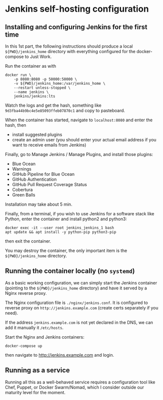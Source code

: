 # Jenkins self-hosting configuration
## Installing and configuring Jenkins for the first time
In this 1st part, the following instructions should produce a local `${PWD}/jenkins_home` directory with everything configured for the docker-compose to Just Work.

Run the container as with

    docker run \
        -p 8080:8080 -p 50000:50000 \
        -v ${PWD}/jenkins_home:/var/jenkins_home \
        --restart unless-stopped \
        --name jenkins \
        jenkins/jenkins:lts

Watch the logs and get the hash, something like `9d3fba44b9bc4e5e85093ffeb07870c1` and copy to pasteboard.

When the container has started, navigate to `localhost:8080` and enter the hash, then

- install suggested plugins
- create an admin user (you should enter your actual email address if you want to receive emails from Jenkins)

Finally, go to Manage Jenkins / Manage Plugins, and install those plugins:

- Blue Ocean
- Warnings
- GitHub Pipeline for Blue Ocean
- GitHub Authentication
- GitHub Pull Request Coverage Status
- Cobertura
- Green Balls

Installation may take about 5 min.

Finally, from a terminal, if you wish to use Jenkins for a software stack like Python, enter the container and install python2 and python3:

    docker exec -it --user root jenkins_jenkins_1 bash
    apt update && apt install -y python-pip python3-pip

then exit the container.

You may destroy the container, the only important item is the `${PWD}/jenkins_home` directory.


## Running the container locally (no `systemd`)
As a basic working configuration, we can simply start the Jenkins container (pointing to the `${PWD}/jenkins_home` directory) and have it served by a Nginx reverse proxy.

The Nginx configuration file is `./nginx/jenkins.conf`. It is configured to reverse proxy on `http://jenkins.example.com` (create certs separately if you need).

If the address `jenkins.example.com` is not yet declared in the DNS, we can add it manually it `/etc/hosts`.

Start the Nginx and Jenkins containers:

    docker-compose up

then navigate to http://jenkins.example.com and login.

## Running as a service
Running all this as a well-behaved service requires a configuration tool like Chef, Puppet, or Docker Swarm/Nomad, which I consider outside our maturity level for the moment.
